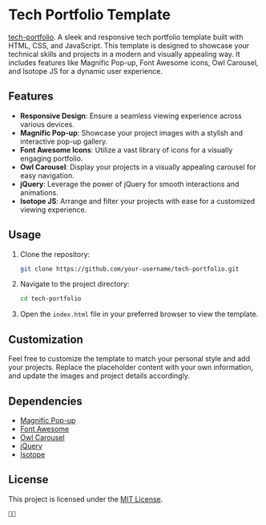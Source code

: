 # Tech Portfolio Template
[tech-portfolio](https://tekh-portfolio.netlify.app).
A sleek and responsive tech portfolio template built with HTML, CSS, and JavaScript. This template is designed to showcase your technical skills and projects in a modern and visually appealing way. It includes features like Magnific Pop-up, Font Awesome icons, Owl Carousel, and Isotope JS for a dynamic user experience.

## Features

- **Responsive Design**: Ensure a seamless viewing experience across various devices.
- **Magnific Pop-up**: Showcase your project images with a stylish and interactive pop-up gallery.
- **Font Awesome Icons**: Utilize a vast library of icons for a visually engaging portfolio.
- **Owl Carousel**: Display your projects in a visually appealing carousel for easy navigation.
- **jQuery**: Leverage the power of jQuery for smooth interactions and animations.
- **Isotope JS**: Arrange and filter your projects with ease for a customized viewing experience.

## Usage

1. Clone the repository:

   ```bash
   git clone https://github.com/your-username/tech-portfolio.git
   ```

2. Navigate to the project directory:

   ```bash
   cd tech-portfolio
   ```

3. Open the `index.html` file in your preferred browser to view the template.

## Customization

Feel free to customize the template to match your personal style and add your projects. Replace the placeholder content with your own information, and update the images and project details accordingly.

## Dependencies

- [Magnific Pop-up](https://github.com/dimsemenov/Magnific-Popup)
- [Font Awesome](https://fontawesome.com/)
- [Owl Carousel](https://owlcarousel2.github.io/OwlCarousel2/)
- [jQuery](https://jquery.com/)
- [Isotope](https://isotope.metafizzy.co/)

## License

This project is licensed under the [MIT License](https://opensource.org/licenses/MIT).
```
💪💪
```